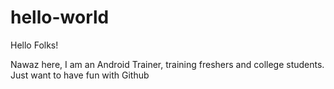 # hello-world

Hello Folks!

Nawaz here, I am an Android Trainer, training freshers and college students.
Just want to have fun with Github
